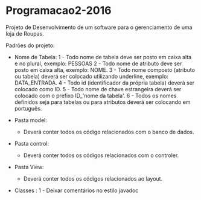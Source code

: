 # Programacao2-2016
Projeto de Desenvolvimento de um software para o gerenciamento de uma loja de Roupas.


Padrões do projeto:

- Nome de Tabela:
  1 - Todo nome de tabela deve ser posto em caixa alta e no plural, exemplo: PESSOAS
  2 - Todo nome de atributo deve ser posto em caixa alta, exemplo: NOME.
  3 - Todo nome composto (atributo ou tabela) deverá ser colocado utilizando underline, exemplo: DATA_ENTRADA.
  4 - Todo id (identificador da própria tabela) deverá ser colocado como ID.
  5 - Todo nome de chave estrangeira deverá ser colocado com o prefixo ID_'nome da tabela'.
  6 - Todos os nomes definidos seja para tabelas ou para atributos deverá ser colocando em português.
  
- Pasta model:
  * Deverá conter todos os código relacionados com o banco de dados.
 
- Pasta control:
  * Deverá conter todos os códigos relacionados com o controler.
  
- Pasta View:
  * Deverá conter todos os códigos relacionados ao layout.
  
 - Classes :
  1 - Deixar comentários no estilo javadoc 
  
